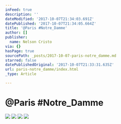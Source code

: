 ```yaml
---
inFeed: true
description: ''
dateModified: '2017-10-07T21:34:03.691Z'
datePublished: '2017-10-07T21:34:05.664Z'
title: '@Paris #Notre_Damme'
author: []
publisher:
  name: Nelson Cristo
via: {}
hasPage: true
sourcePath: _posts/2017-10-07-paris-notre_damme.md
starred: false
datePublishedOriginal: '2017-10-07T21:33:31.635Z'
url: paris-notre_damme/index.html
_type: Article

---
```

# @Paris \#Notre\_Damme
![](https://the-grid-user-content.s3-us-west-2.amazonaws.com/e98860c7-c916-44a6-b263-59fd20eaf5c5.jpg)
![](https://the-grid-user-content.s3-us-west-2.amazonaws.com/85a05767-6b53-4dbc-b724-2d322da81586.jpg)
![](https://the-grid-user-content.s3-us-west-2.amazonaws.com/3dbbdefb-c3c3-44f1-a9ab-7a483aa50bc8.jpg)
![](https://the-grid-user-content.s3-us-west-2.amazonaws.com/38a967e6-79f7-4b15-968e-0b825786f0f6.jpg)